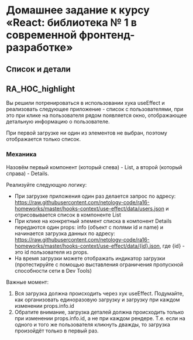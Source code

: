 # Домашнее задание к курсу «React: библиотека № 1 в современной фронтенд-разработке»
## Список и детали

## RA_HOC_highlight

Вы решили потренироваться в использовании хука useEffect и реализовать следующее приложение - список с пользователями, при это при клике на пользователя рядом появляется окно, отображающее детальную информацию о пользователе.

При первой загрузке ни один из элементов не выбран, поэтому отображается только список.

### Механика

Назовём первый компонент (который слева) - List, а второй (который справа) - Details.

Реализуйте следующую логику:

* При загрузке приложения один раз делается запрос по адресу: https://raw.githubusercontent.com/netology-code/ra16-homeworks/master/hooks-context/use-effect/data/users.json и отрисовывается список в компоненте List
* При клике на конкретный элемент списка в компонент Details передаются один props: info (объект с полями id и name) и начинается загрузка данных по адресу: https://raw.githubusercontent.com/netology-code/ra16-homeworks/master/hooks-context/use-effect/data/{id}.json, где {id} - это id пользователя из props.
* На время загрузки можете отображать индикатор загрузки (протестируйте с помощью выставления ограничения пропускной способности сети в Dev Tools)

Важные момент:

1. Вся загрузка должна происходить через хук useEffect. Подумайте, как организовать единоразовую загрузку и загрузку при каждом изменении props.info.id
2. Обратите внимание, загрузка деталей должна происходить только при изменении props.info.id, а не при каждом рендере. Т.е. если на одного и того же пользователя кликнуть дважды, то загрузка произойдёт только в первый раз.